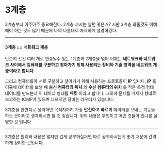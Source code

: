 # 3계층

3계층부터 아주아주 중요해진다. 2계층 까지는 알면 좋은거? 지만 3계층 외울것도 이해해야 하는 것도 많기 때문에 나의 나름대로 자세하게 설명하겠다.

___

#### 3계층 == 네트워크 계층

단순히 전선 여러 개로 연결될수 있는 1계층과 2계층을 넘어 이제는 __네트워크와 네트워크 사이에서 컴퓨터를 구분하고 찾아가기 위해 사용되는 장비와 기술 영역을 네트워크 계층이라고 합니다.__

그리고 컴퓨터를이 서로 구분하고 찾아가기 위해 사용하는 프로토콜이 **IP** 입니다. __IP__ 를 이횽해 데이터를 보낼 때 __송신 컴퓨터의 위치__ 와 __수신 컴퓨터의 위치__ 를 적은 특정  형태 데이터를 만드는데 이 데이터 형태를 __패킷__ 이라고 합니다. 그외에 문제를 메세지 형태로 보고하는 ICMP가 있으며 대표적인 장비는 라우터가 있습니다.

3계층을 한만디로 정리하면 목적지까지 가장 __안전하고 빠르게__ 데이터를 보내는 기능을 하는 곳이라고 생각하시면 될 것 같습니다. 위의 내용은 무엇이고 어떤 것들이 있나를 설명한 것 입니다.

___

3계층은 원리와 내용은 많지만 깊게 공부하실꺼면 따로 공부하시는게 좋기 때문에 간략하게 정리한 곳입니다.